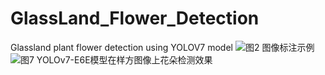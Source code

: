 # GlassLand_Flower_Detection
Glassland plant flower detection using YOLOV7 model
![图2 图像标注示例](https://github.com/wangyongcai2016/GlassLand_Flower_Detection/assets/66107067/950dd43b-4101-4dde-a0b0-6193318313b5)
![图7 YOLOv7-E6E模型在样方图像上花朵检测效果](https://github.com/wangyongcai2016/GlassLand_Flower_Detection/assets/66107067/3c541596-b87f-4425-bed8-c4f4c0910674)

